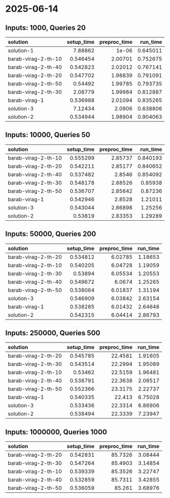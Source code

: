 # 2025-06-14

## Inputs: 1000, Queries 20

| solution            |   setup_time |   preproc_time |   run_time |
|:--------------------|-------------:|---------------:|-----------:|
| solution-1          |     7.88862  |        1e-06   |   0.645011 |
| barab-virag-2-th-10 |     0.546454 |        2.00701 |   0.752675 |
| barab-virag-2-th-40 |     0.542823 |        2.02012 |   0.767141 |
| barab-virag-2-th-20 |     0.547702 |        1.98839 |   0.791091 |
| barab-virag-2-th-50 |     0.54492  |        1.99785 |   0.793735 |
| barab-virag-2-th-30 |     2.08779  |        1.99984 |   0.812887 |
| barab-virag-1       |     0.536988 |        2.01094 |   0.835265 |
| solution-3          |     7.12434  |        2.0906  |   0.838806 |
| solution-2          |     0.534944 |        1.98904 |   0.904063 |

## Inputs: 10000, Queries 50

| solution            |   setup_time |   preproc_time |   run_time |
|:--------------------|-------------:|---------------:|-----------:|
| barab-virag-2-th-10 |     0.555299 |        2.85737 |   0.840193 |
| barab-virag-2-th-20 |     0.542211 |        2.85177 |   0.840652 |
| barab-virag-2-th-40 |     0.537482 |        2.8546  |   0.854092 |
| barab-virag-2-th-30 |     0.548178 |        2.88526 |   0.85938  |
| barab-virag-2-th-50 |     0.536707 |        2.85642 |   0.87236  |
| barab-virag-1       |     0.542946 |        2.8528  |   1.21011  |
| solution-3          |     0.543044 |        2.86898 |   1.25256  |
| solution-2          |     0.53819  |        2.83353 |   1.29289  |

## Inputs: 50000, Queries 200

| solution            |   setup_time |   preproc_time |   run_time |
|:--------------------|-------------:|---------------:|-----------:|
| barab-virag-2-th-20 |     0.534812 |        6.02785 |    1.18653 |
| barab-virag-2-th-10 |     0.540205 |        6.04728 |    1.19059 |
| barab-virag-2-th-30 |     0.53894  |        6.05534 |    1.20553 |
| barab-virag-2-th-40 |     0.549672 |        6.0674  |    1.25265 |
| barab-virag-2-th-50 |     0.538064 |        6.01837 |    1.31194 |
| solution-3          |     0.546909 |        6.03842 |    2.63154 |
| barab-virag-1       |     0.538285 |        6.01432 |    2.64648 |
| solution-2          |     0.542315 |        6.04414 |    2.86793 |

## Inputs: 250000, Queries 500

| solution            |   setup_time |   preproc_time |   run_time |
|:--------------------|-------------:|---------------:|-----------:|
| barab-virag-2-th-20 |     0.545785 |        22.4581 |    1.91605 |
| barab-virag-2-th-30 |     0.543514 |        22.2994 |    1.95089 |
| barab-virag-2-th-10 |     0.53462  |        22.5159 |    1.96481 |
| barab-virag-2-th-40 |     0.538791 |        22.3638 |    2.08517 |
| barab-virag-2-th-50 |     0.552366 |        23.3175 |    2.22737 |
| barab-virag-1       |     0.540335 |        22.413  |    6.75028 |
| solution-3          |     0.533436 |        22.3314 |    6.86906 |
| solution-2          |     0.538494 |        22.3339 |    7.23947 |

## Inputs: 1000000, Queries 1000

| solution            |   setup_time |   preproc_time |   run_time |
|:--------------------|-------------:|---------------:|-----------:|
| barab-virag-2-th-20 |     0.542831 |        85.7326 |    3.08444 |
| barab-virag-2-th-30 |     0.547264 |        85.4903 |    3.14854 |
| barab-virag-2-th-10 |     0.539339 |        85.3526 |    3.22747 |
| barab-virag-2-th-40 |     0.532859 |        85.7311 |    3.42855 |
| barab-virag-2-th-50 |     0.536059 |        85.261  |    3.68976 |